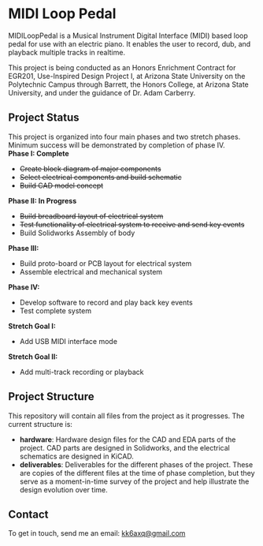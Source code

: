 # MIDI Loop Pedal
MIDILoopPedal is a Musical Instrument Digital Interface (MIDI) based loop pedal for use with an electric piano. It enables the user to record, dub, and playback multiple tracks in realtime.

This project is being conducted as an Honors Enrichment Contract for EGR201, Use-Inspired Design Project I, at Arizona State University on the Polytechnic Campus through Barrett, the Honors College, at Arizona State University, and under the guidance of Dr. Adam Carberry.

## Project Status
This project is organized into four main phases and two stretch phases. Minimum success will be demonstrated by completion of phase IV.<br>
**Phase I: Complete**
* ~~Create block diagram of major components~~
* ~~Select electrical components and build schematic~~
* ~~Build CAD model concept~~

**Phase II: In Progress**
* ~~Build breadboard layout of electrical system~~
* ~~Test functionality of electrical system to receive and send key events~~
* Build Solidworks Assembly of body

**Phase III:**
* Build proto-board or PCB layout for electrical system
* Assemble electrical and mechanical system

**Phase IV:**
* Develop software to record and play back key events
* Test complete system

**Stretch Goal I:**
* Add USB MIDI interface mode

**Stretch Goal II:**
* Add multi-track recording or playback

## Project Structure
This repository will contain all files from the project as it progresses. The current structure is:
* **hardware**: Hardware design files for the CAD and EDA parts of the project. CAD parts are designed in Solidworks, and the electrical schematics are designed in KiCAD.
* **deliverables**: Deliverables for the different phases of the project. These are copies of the different files at the time of phase completion, but they serve as a moment-in-time survey of the project and help illustrate the design evolution over time.

## Contact
To get in touch, send me an email: kk6axq@gmail.com
